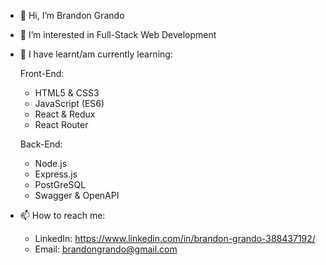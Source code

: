 - 👋 Hi, I’m Brandon Grando

- 👀 I’m interested in Full-Stack Web Development

- 🌱 I have learnt/am currently learning:
  
  Front-End:
    - HTML5 & CSS3
    - JavaScript (ES6)
    - React & Redux
    - React Router

  Back-End:
    - Node.js 
    - Express.js
    - PostGreSQL
    - Swagger & OpenAPI


- 📫 How to reach me:
  - LinkedIn: https://www.linkedin.com/in/brandon-grando-388437192/
  - Email: brandongrando@gmail.com

<!---
bgrando24/bgrando24 is a ✨ special ✨ repository because its `README.md` (this file) appears on your GitHub profile.
You can click the Preview link to take a look at your changes.
--->
